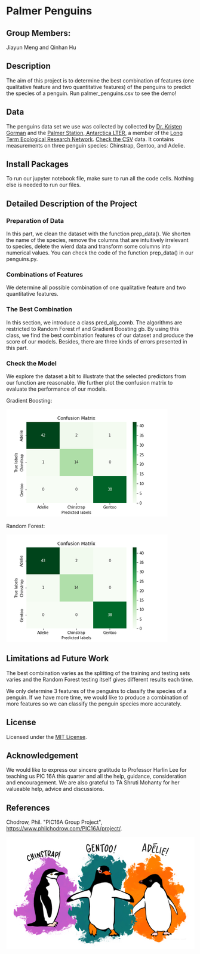 # Palmer Penguins
## Group Members: 
Jiayun Meng and Qinhan Hu
## Description
The aim of this project is to determine the best combination of features (one qualitative feature and two quantitative features) of the penguins to predict the species of a penguin. Run palmer_penguins.csv to see the demo!
## Data
The penguins data set we use was collected by collected by [Dr. Kristen Gorman](https://www.uaf.edu/cfos/people/faculty/detail/kristen-gorman.php) and the [Palmer Station, Antarctica LTER](https://pallter.marine.rutgers.edu/), a member of the [Long Term Ecological Research Network](https://lternet.edu/).
[Check the CSV](https://github.com/JiayunMeng/group_project_pic16a/blob/main/palmer_penguins.csv) data. It contains measurements on three penguin species: Chinstrap, Gentoo, and Adelie. 
## Install Packages
To run our jupyter notebook file, make sure to run all the code cells. Nothing else is needed to run our files.
## Detailed Description of the Project
### Preparation of Data
In this part, we clean the dataset with the function prep_data(). We shorten the name of the species, remove the columns that are intuitively irrelevant to species, delete the wierd data and transform some columns into numerical values. You can check the code of the function prep_data() in our penguins.py.
### Combinations of Features
We determine all possible combination of one qualitative feature and two quantitative features.
### The Best Combination
In this section, we introduce a class pred_alg_comb. The algorithms are restricted to Random Forest rf and Gradient Boosting gb. By using this class, we find the best combination features of our dataset and produce the score of our models. Besides, there are three kinds of errors presented in this part.
### Check the Model
We explore the dataset a bit to illustrate that the selected predictors from our function are reasonable. We further plot the confusion matrix to evaluate the performance of our models.

Gradient Boosting:

![gd](gb.png)

Random Forest:

![rf](rf.png)


## Limitations ad Future Work
The best combination varies as the splitting of the training and testing sets varies and the Random Forest testing itself gives different results each time.

We only determine 3 features of the penguins to classify the species of a penguin. If we have more time, we would like to produce a combination of more features so we can classify the penguin species more accurately.

## License
Licensed under the [MIT License](https://github.com/JiayunMeng/group_project_pic16a/blob/main/LICENSE).

## Acknowledgement
We would like to express our sincere gratitude to Professor Harlin Lee for teaching us PIC 16A this quarter and all the help, guidance, consideration and encouragement.
We are also grateful to TA Shruti Mohanty for her valueable help, advice and discussions.

## References
Chodrow, Phil. "PIC16A Group Project", https://www.philchodrow.com/PIC16A/project/.

![The palmer penguins](https://github.com/JiayunMeng/group_project_pic16a/blob/main/peng_pic.png)
